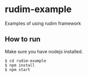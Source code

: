 # rudim-example

Examples of using rudim framework

## How to run
Make sure you have nodejs installed.

    $ cd rudim-example
    $ npm install
    $ npm start
